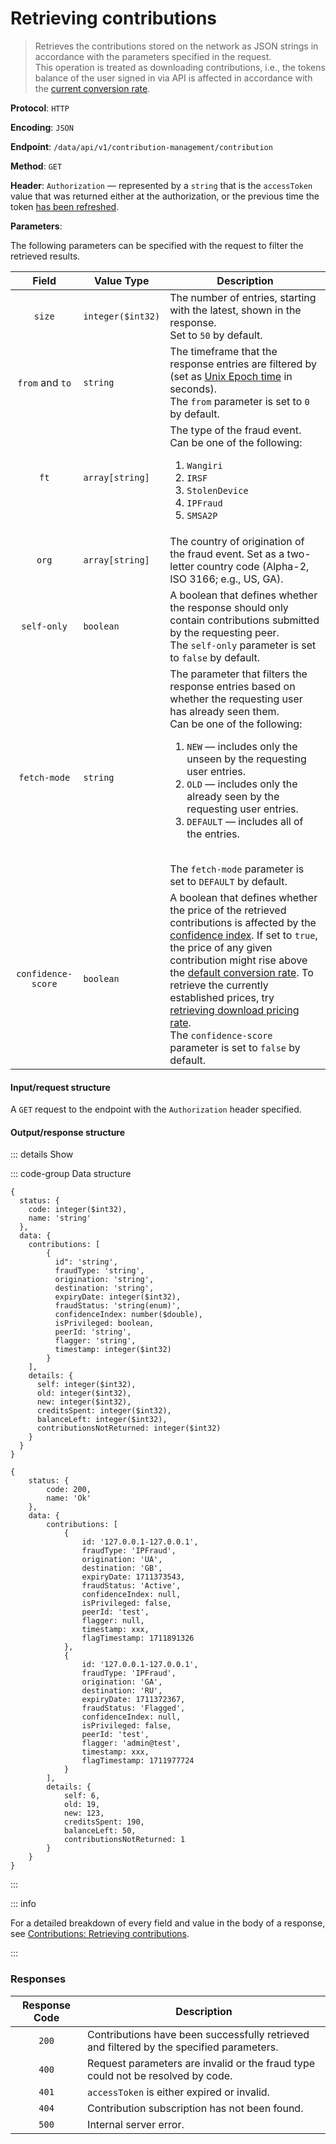 # Retrieving contributions

> Retrieves the contributions stored on the network as JSON strings in accordance with the parameters specified in the request.\
> This operation is treated as downloading contributions, i.e., the tokens balance of the user signed in via API is affected in accordance with the [current conversion rate](../../overview/tokenomics.md#current-conversion-rate).

**Protocol**: `HTTP`

**Encoding**: `JSON`

**Endpoint**: `/data/api/v1/contribution-management/contribution`

**Method**: `GET`

**Header**: `Authorization` — represented by a `string` that is the `accessToken` value that was returned either at the authorization, or the previous time the token [has been refreshed](../auth-controller/refreshing-authentication-tokens.md).

**Parameters**:

The following parameters can be specified with the request to filter the retrieved results.

| Field | Value Type | Description |
| :-: | --- | --- |
| `size` | `integer($int32)` | The number of entries, starting with the latest, shown in the response. <br> Set to `50` by default. |
| `from` and `to` | `string` | The timeframe that the response entries are filtered by (set as [Unix Epoch time](https://www.epochconverter.com/clock) in seconds). <br> The `from` parameter is set to `0` by default. |
| `ft` | `array[string]` | The type of the fraud event. <br> Can be one of the following: <ol><li>`Wangiri`</li><li>`IRSF`</li><li>`StolenDevice`</li><li>`IPFraud`</li><li>`SMSA2P`</li></ol> |
| `org` | `array[string]` | The country of origination of the fraud event. Set as a two-letter country code (Alpha-2, ISO 3166; e.g., US, GA). |
| `self-only` | `boolean` | A boolean that defines whether the response should only contain contributions submitted by the requesting peer. <br> The `self-only` parameter is set to `false` by default. |
| `fetch-mode` | `string` | The parameter that filters the response entries based on whether the requesting user has already seen them. <br> Can be one of the following: <ol><li>`NEW` — includes only the unseen by the requesting user entries.</li><li>`OLD` — includes only the already seen by the requesting user entries.</li><li>`DEFAULT` — includes all of the entries.</li></ol> <br> The `fetch-mode` parameter is set to `DEFAULT` by default. |
| `confidence-score` | `boolean` | A boolean that defines whether the price of the retrieved contributions is affected by the [confidence index](../../overview/tokenomics.md#confidence-index). If set to `true`, the price of any given contribution might rise above the [default conversion rate](../../overview/tokenomics.md#current-conversion-rate). To retrieve the currently established prices, try [retrieving download pricing rate](retrieving-pricing-rate.md). <br> The `confidence-score` parameter is set to `false` by default. |

#### Input/request structure

A `GET` request to the endpoint with the `Authorization` header specified.

#### Output/response structure

::: details Show

::: code-group Data structure

```json5 [Structure]
{
  status: {
    code: integer($int32),
    name: 'string'
  },
  data: {
    contributions: [
        {
          id": 'string',
          fraudType: 'string',
          origination: 'string',
          destination: 'string',
          expiryDate: integer($int32),
          fraudStatus: 'string(enum)',
          confidenceIndex: number($double),
          isPrivileged: boolean,
          peerId: 'string',
          flagger: 'string',
          timestamp: integer($int32)
        }
    ],
    details: {
      self: integer($int32),
      old: integer($int32),
      new: integer($int32),
      creditsSpent: integer($int32),
      balanceLeft: integer($int32),
      contributionsNotReturned: integer($int32)
    }
  }
}
```

```json5 [Example]
{
    status: {
        code: 200,
        name: 'Ok'
    },
    data: {
        contributions: [
            {
                id: '127.0.0.1-127.0.0.1',
                fraudType: 'IPFraud',
                origination: 'UA',
                destination: 'GB',
                expiryDate: 1711373543,
                fraudStatus: 'Active',
                confidenceIndex: null,
                isPrivileged: false,
                peerId: 'test',
                flagger: null,
                timestamp: xxx,
                flagTimestamp: 1711891326
            },
            {
                id: '127.0.0.1-127.0.0.1',
                fraudType: 'IPFraud',
                origination: 'GA',
                destination: 'RU',
                expiryDate: 1711372367,
                fraudStatus: 'Flagged',
                confidenceIndex: null,
                isPrivileged: false,
                peerId: 'test',
                flagger: 'admin@test',
                timestamp: xxx,
                flagTimestamp: 1711977724
            }
        ],
        details: {
            self: 6,
            old: 19,
            new: 123,
            creditsSpent: 190,
            balanceLeft: 50,
            contributionsNotReturned: 1
        }
    }
}
```

:::

::: info

For a detailed breakdown of every field and value in the body of a response, see [Contributions: Retrieving contributions](../../overview/contributions.md#retrieving-contributions).

:::

### Responses

| Response Code | Description |
| :-: | --- |
| `200` | Contributions have been successfully retrieved and filtered by the specified parameters. |
| `400` | Request parameters are invalid or the fraud type could not be resolved by code. |
| `401` | `accessToken` is either expired or invalid. |
| `404` | Contribution subscription has not been found. |
| `500` | Internal server error. |
